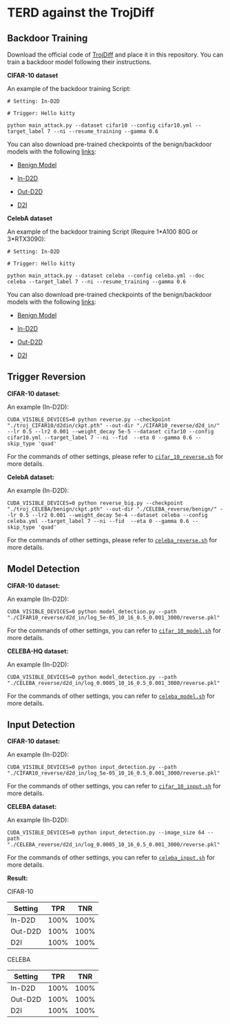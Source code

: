 # TERD against the TrojDiff
## Backdoor Training

Download the official code of [TrojDiff](https://github.com/chenweixin107/TrojDiff) and place it in this repository. You can train a backdoor model following their instructions.

**CIFAR-10 dataset**

An example of the backdoor training Script:
```
# Setting: In-D2D

# Trigger: Hello kitty

python main_attack.py --dataset cifar10 --config cifar10.yml --target_label 7 --ni --resume_training --gamma 0.6
```

You can also download pre-trained checkpoints of the benign/backdoor models with the following [links](https://drive.google.com/drive/folders/1ONiwDKtYDxKkD9VQnwUzgdaMn5Z95nf0?usp=drive_link):

- [Benign Model](https://drive.google.com/file/d/1KsqrrL7gxvxLl1OF5WhpuEcd5sleod57/view?usp=drive_link)

- [In-D2D](https://drive.google.com/file/d/1BzJ7lV-H9ygCcqIpWjb4Q5BUyUmnHZJ-/view?usp=drive_link)

- [Out-D2D](https://drive.google.com/file/d/1nu77UPO2tqItn4CZyyhs8WUf_o625a6D/view?usp=drive_link)

- [D2I](https://drive.google.com/file/d/1icpC5EQnvabALIvbMCUEKDgw_k5kpaZG/view?usp=drive_link)

**CelebA dataset**

An example of the backdoor training Script (Require 1\*A100 80G or 3\*RTX3090):
```
# Setting: In-D2D

# Trigger: Hello kitty

python main_attack.py --dataset celeba --config celeba.yml --doc celeba --target_label 7 --ni --resume_training --gamma 0.6

```

You can also download pre-trained checkpoints of the benign/backdoor models with the following [links]():

- [Benign Model](https://drive.google.com/file/d/103psIUPG3ukut-42fwOZqs26dh17PPeo/view?usp=drive_link)

- [In-D2D](https://drive.google.com/file/d/1KAB4kDCAwNE2041Zod379mt2dU0kFBzp/view?usp=drive_link)

- [Out-D2D](https://drive.google.com/file/d/1LGqblZ07PIoDMHUny_COE0TEbZA9My1r/view?usp=drive_link)

- [D2I](https://drive.google.com/file/d/1F9vg-D5ltTkXXELS7uIJw8DU1yPhxmu1/view?usp=drive_link)



## Trigger Reversion

**CIFAR-10 dataset:**

An example (In-D2D):

```
CUDA_VISIBLE_DEVICES=0 python reverse.py --checkpoint "./troj_CIFAR10/d2din/ckpt.pth" --out-dir "./CIFAR10_reverse/d2d_in/" --lr 0.5 --lr2 0.001 --weight_decay 5e-5 --dataset cifar10 --config cifar10.yml --target_label 7 --ni --fid  --eta 0 --gamma 0.6 --skip_type 'quad'
```

For the commands of other settings, please refer to [`cifar_10_reverse.sh`](./cifar_10_reverse.sh) for more details.

**CelebA dataset:**

An example (In-D2D):

```
CUDA_VISIBLE_DEVICES=0 python reverse_big.py --checkpoint "./troj_CELEBA/benign/ckpt.pth" --out-dir "./CELEBA_reverse/benign/" --lr 0.5 --lr2 0.001 --weight_decay 5e-4 --dataset celeba --config celeba.yml --target_label 7 --ni --fid  --eta 0 --gamma 0.6 --skip_type 'quad'
```

For the commands of other settings, please refer to [`celeba_reverse.sh`](./celeba_reverse.sh) for more details.


## Model Detection

**CIFAR-10 dataset:**

An example (In-D2D):

```
CUDA_VISIBLE_DEVICES=0 python model_detection.py --path "./CIFAR10_reverse/d2d_in/log_5e-05_10_16_0.5_0.001_3000/reverse.pkl"
```
For the commands of other settings, you can refer to [`cifar_10_model.sh`](./cifar_10_model.sh) for more details.

**CELEBA-HQ dataset:**

An example (In-D2D):

```
CUDA_VISIBLE_DEVICES=0 python model_detection.py --path "./CELEBA_reverse/d2d_in/log_0.0005_10_16_0.5_0.001_3000/reverse.pkl"
```
For the commands of other settings, you can refer to [`celeba_model.sh`](./celeba_model.sh) for more details.

## Input Detection

**CIFAR-10 dataset:**

An example (In-D2D):

```
CUDA_VISIBLE_DEVICES=0 python input_detection.py --path "./CIFAR10_reverse/d2d_in/log_5e-05_10_16_0.5_0.001_3000/reverse.pkl"
```

For the commands of other settings, you can refer to [`cifar_10_input.sh`](./cifar_10_input.sh) for more details.

**CELEBA dataset:**

An example (In-D2D):

```
CUDA_VISIBLE_DEVICES=0 python input_detection.py --image_size 64 --path "./CELEBA_reverse/d2d_in/log_0.0005_10_16_0.5_0.001_3000/reverse.pkl"
```

For the commands of other settings, you can refer to [`celeba_input.sh`](./celeba_input.sh) for more details.

**Result:**

CIFAR-10

|Setting|TPR|TNR|
|--|--|--|
|In-D2D|100%|100%|
|Out-D2D|100%|100%|
|D2I|100%|100%|

CELEBA

|Setting|TPR|TNR|
|--|--|--|
|In-D2D|100%|100%|
|Out-D2D|100%|100%|
|D2I|100%|100%|

